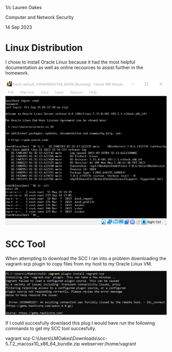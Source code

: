 1/c Lauren Oakes

Computer and Network Security 

14 Sep 2023

# Linux Distribution 
I chose to install Oracle Linux because it had the most helpful documentation as well as online recources to assist further in the homework. 

![](https://github.com/LaurenMOakes/Oakes_CNS/blob/main/HW3/oracle%20linux.png?raw=true)


# SCC Tool
When attempting to download the SCC I ran into a problem downloading the vagrant-scp plugin to copy files from my host to my Oracle Linux VM.

![](https://github.com/LaurenMOakes/Oakes_CNS/blob/main/HW3/vagrant%20scp.png?raw=true)

If I could succesfully downlaod this plug I would have run the following commands to get my SCC tool succesfully. 

vagrant scp C:\Users\LMOakes\Downloads\scc-5.7.2_macosx10_x86_64_bundle.zip webserver:/home/vagrant
